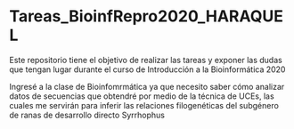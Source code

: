 # Tareas_BioinfRepro2020_HARAQUEL
Este repositorio tiene el objetivo de realizar las tareas y exponer las dudas que tengan lugar durante el curso de Introducción a la Bioinformática 2020

Ingresé a la clase de Bioinfomrmática ya que necesito saber cómo analizar datos de secuencias que obtendré por medio de la técnica de UCEs, las cuales me servirán para inferir las relaciones filogenéticas del subgénero de ranas de desarrollo directo Syrrhophus 
